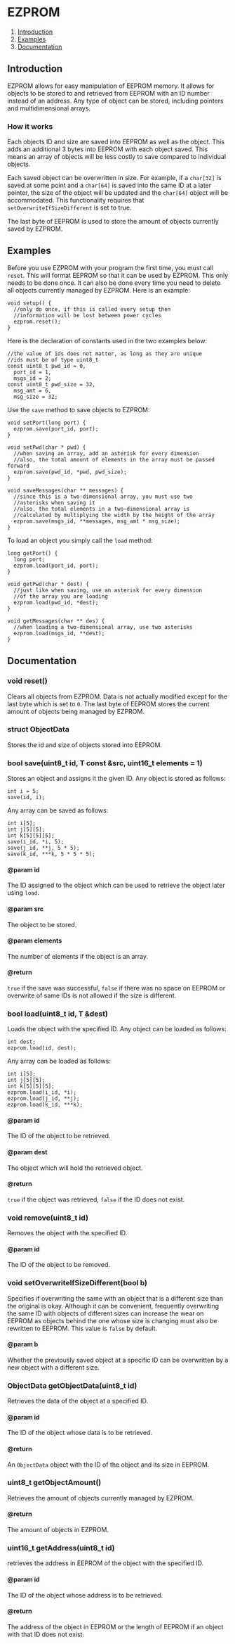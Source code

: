 # EZPROM

1. [Introduction](#introduction)
2. [Examples](#examples)
3. [Documentation](#documentation)

## Introduction

EZPROM allows for easy manipulation of EEPROM memory. It allows for objects to be stored to and retrieved from EEPROM with an ID number instead of an address. Any type of object can be stored, including pointers and multidimensional arrays.

### How it works
Each objects ID and size are saved into EEPROM as well as the object. This adds an additional 3 bytes into EEPROM with each object saved. This means an array of objects will be less costly to save compared to individual objects. 

Each saved object can be overwritten in size. For example, if a `char[32]` is saved at some point and a `char[64]` is saved into the same ID at a later pointer, the size of the object will be updated and the `char[64]` object will be accommodated. This functionality requires that `setOverwriteIfSizeDifferent` is set to true.

The last byte of EEPROM is used to store the amount of objects currently saved by EZPROM.

## Examples
Before you use EZPROM with your program the first time, you must call `reset`. This will format EEPROM so that it can be used by EZPROM. This only needs to be done once. It can also be done every time you need to delete all objects currently managed by EZPROM. Here is an example:
```
void setup() {
  //only do once, if this is called every setup then
  //information will be lost between power cycles
  ezprom.reset();
}
```

Here is the declaration of constants used in the two examples below:
```
//the value of ids does not matter, as long as they are unique
//ids must be of type uint8_t
const uint8_t pwd_id = 0,
  port_id = 1,
  msgs_id = 2;
const uint8_t pwd_size = 32,
  msg_amt = 6,
  msg_size = 32;
```

Use the `save` method to save objects to EZPROM:
```
void setPort(long port) {
  ezprom.save(port_id, port);
}

void setPwd(char * pwd) {
  //when saving an array, add an asterisk for every dimension
  //also, the total amount of elements in the array must be passed forward
  ezprom.save(pwd_id, *pwd, pwd_size);
}

void saveMessages(char ** messages) {
  //since this is a two-dimensional array, you must use two
  //asterisks when saving it
  //also, the total elements in a two-dimensional array is
  //calculated by multiplying the width by the height of the array
  ezprom.save(msgs_id, **messages, msg_amt * msg_size);
}
```

To load an object you simply call the `load` method:
```
long getPort() {
  long port;
  ezprom.load(port_id, port);
}

void getPwd(char * dest) {  
  //just like when saving, use an asterisk for every dimension
  //of the array you are loading
  ezprom.load(pwd_id, *dest);
}

void getMessages(char ** des) {
  //when loading a two-dimensional array, use two asterisks
  ezprom.load(msgs_id, **dest);
}
```

## Documentation

### void reset()
Clears all objects from EZPROM. Data is not actually modified except for the last byte which is set to `0`. The last byte of EEPROM stores the current amount of objects being managed by EZPROM.

### struct ObjectData
Stores the id and size of objects stored into EEPROM.

### bool save(uint8_t id, T const &src, uint16_t elements = 1)
Stores an object and assigns it the given ID. Any object is stored as follows:

```
int i = 5;
save(id, i);
```

Any array can be saved as follows:
```
int i[5];
int j[5][5];
int k[5][5][5];
save(i_id, *i, 5);
save(j_id, **j, 5 * 5);
save(k_id, ***k, 5 * 5 * 5);
```

#### @param id 
The ID assigned to the object which can be used to retrieve the object later using `load`.
#### @param src
The object to be stored.
#### @param elements
The number of elements if the object is an array.
#### @return
`true` if the save was successful, `false` if there was no space on EEPROM or overwrite of same IDs is not allowed if the size is different.

### bool load(uint8_t id, T &dest)

Loads the object with the specified ID. Any object can be loaded as follows:
```
int dest;
ezprom.load(id, dest);
```

Any array can be loaded as follows:
```
int i[5];
int j[5][5];
int k[5][5][5];
ezprom.load(i_id, *i);
ezprom.load(j_id, **j);
ezprom.load(k_id, ***k);
```

#### @param id 
The ID of the object to be retrieved.
#### @param dest 
The object which will hold the retrieved object.
#### @return 
`true` if the object was retrieved, `false` if the ID does not exist.

### void remove(uint8_t id)
Removes the object with the specified ID.
#### @param id
The ID of the object to be removed.

### void setOverwriteIfSizeDifferent(bool b)
Specifies if overwriting the same with an object that is a different size than the original is okay. Although it can be convenient, frequently overwriting the same ID with objects of different sizes can increase the wear on EEPROM as objects behind the one whose size is changing must also be rewritten to EEPROM. This value is `false` by default.

#### @param b 
Whether the previously saved object at a specific ID can be overwritten by a new object with a different size.

### ObjectData getObjectData(uint8_t id)
Retrieves the data of the object at a specified ID.
#### @param id 
The ID of the object whose data is to be retrieved.
#### @return 
An `ObjectData` object with the ID of the object and its size in EEPROM.

### uint8_t getObjectAmount()
Retrieves the amount of objects currently managed by EZPROM.
#### @return 
The amount of objects in EZPROM.

### uint16_t getAddress(uint8_t id)
retrieves the address in EEPROM of the object with the specified ID.
#### @param id 
The ID of the object whose address is to be retrieved.
#### @return 
The address of the object in EEPROM or the length of EEPROM if an object with that ID does not exist.
